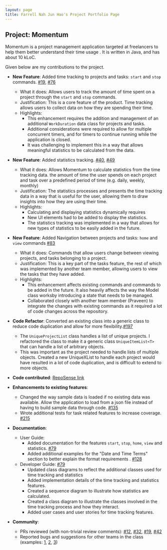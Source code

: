 ```yaml
---
layout: page
title: Farrell Nah Jun Hao's Project Portfolio Page
---
```


## Project: Momentum

Momentum is a project management application targeted at freelancers to help them better understand their time usage
. It is written in Java, and has about 10 kLoC.

Given below are my contributions to the project.

* **New Feature**: Added time tracking to projects and tasks: `start` and `stop` commands. 
[\#19](https://github.com/AY2021S1-CS2103T-T10-1/tp/pull/19), 
[\#76](https://github.com/AY2021S1-CS2103T-T10-1/tp/pull/76)
  * What it does: Allows users to track the amount of time spent on a project through the `start` and `stop` commands.
  * Justification: This is a core feature of the product. Time tracking allows users to collect data on how they are
   spending their time.
  * Highlights:
    * This enhancement requires the addition and management of an additional `WorkDuration` data class for
    projects and tasks. 
    * Additional considerations were required to allow for multiple concurrent timers, and for timers to continue
     running while the application is closed.
    * It was challenging to implement this in a way that allows meaningful statistics to be
    calculated from the data.

* **New Feature**: Added statistics tracking. [\#40](https://github.com/AY2021S1-CS2103T-T10-1/tp/pull/40), 
[\#49](https://github.com/AY2021S1-CS2103T-T10-1/tp/pull/49)
    * What it does: Allows Momentum to calculate statistics from the time tracking data. the amount of time the user
     spends on each project and task over a predefined period of time (e.g. daily, weekly, monthly)
    * Justification: The statistics processes and presents the time tracking data in a way that is useful for the
     user, allowing them to draw insights into how they are using their time.
    * Highlights: 
        * Calculating and displaying statistics dynamically requires 
        * New UI elements had to be added to display the statistics. 
        * The statistics tracking was implemented in a way that allows for new types of statistics to be easily added
         in the future.
         
* **New Feature**: Added Navigation between projects and tasks: `home` and `view` commands 
[\#83](https://github.com/AY2021S1-CS2103T-T10-1/tp/pull/83)
    * What it does: Commands that allow users change between viewing projects, and tasks belonging to a project.
    * Justification: This is a key part of the tasks feature, the rest of which was implemented by another team
     member, allowing users to view the tasks that they have added.
    * Highlights: 
        * This enhancement affects existing commands and commands to be added in the future. It also heavily affects
         the way the Model class worksby introducing a state that needs to be managed.
        * Collaborated closely with another team member (Praveen) to integrate the changes with existing commands as
         it required a lot of code changes across the repository.
        
* **Code Refactor**: Converted an existing class into a generic class to reduce code duplication and allow for more
 flexibility.[\#197](https://github.com/AY2021S1-CS2103T-T10-1/tp/pull/197)
    * The `UniqueProjectList` class handles a list of unique projects. I refactored the class to make it a generic
     class `UniqueItemList<T>` that can handle a list of arbitrary objects.
    * This was important as the project needed to handle lists of multiple objects. Created a new UniqueXList to
     handle each project would have resulted in a lot of code duplication, and is difficult to extend to more objects.

* **Code contributed**: [RepoSense link](https://nus-cs2103-ay2021s1.github.io/tp-dashboard/#breakdown=true&search=boundtotheearth)

* **Enhancements to existing features**:
  * Changed the way sample data is loaded if no existing data was available. Allow the application to load from a
   json file instead of having to build sample data through code. [\#135](https://github.com/AY2021S1-CS2103T-T10-1/tp/pull/135)
  * Wrote additional tests for task related features to increase coverage. [\#215](https://github.com/AY2021S1-CS2103T-T10-1/tp/pull/215)

* **Documentation**:
  * User Guide:
    * Added documentation for the features `start`, `stop`, `home`, `view` and statistics. [\#79](https://github.com/AY2021S1-CS2103T-T10-1/tp/pull/79)
    * Added additional examples for the "Date and Time Terms" section to better explain the format requirements
    . [\#128](https://github.com/AY2021S1-CS2103T-T10-1/tp/pull/128)
  * Developer Guide: [\#79](https://github.com/AY2021S1-CS2103T-T10-1/tp/pull/79)
    * Updated class diagrams to reflect the additional classes used for time tracking and statistics
    * Added implementation details of the time tracking and statistics features.
    * Created a sequence diagram to illustrate how statistics are calculated.
    * Created a class diagram to illustrate the classes involved in the time tracking process and how they interact.
    * Added user cases and user stories for time tracking features.
    
* **Community**:
  * PRs reviewed (with non-trivial review comments): [\#12](), [\#32](), [\#19](), [\#42]()
  * Reported bugs and suggestions for other teams in the class (examples: [1](), [2](), [3]())
